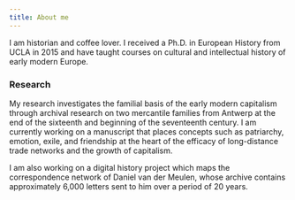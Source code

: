 ```yaml
---
title: About me
---
```


I am historian and coffee lover. I received a Ph.D. in European History from UCLA in 2015 and have taught courses on cultural and intellectual history of early modern Europe.

### Research

My research investigates the familial basis of the early modern capitalism through archival research on two mercantile families from Antwerp at the end of the sixteenth and beginning of the seventeenth century. I am currently working on a manuscript that places concepts such as patriarchy, emotion, exile, and friendship at the heart of the efficacy of long-distance trade networks and the growth of capitalism.

I am also working on a digital history project which maps the correspondence network of Daniel van der Meulen, whose archive contains approximately 6,000 letters sent to him over a period of 20 years.